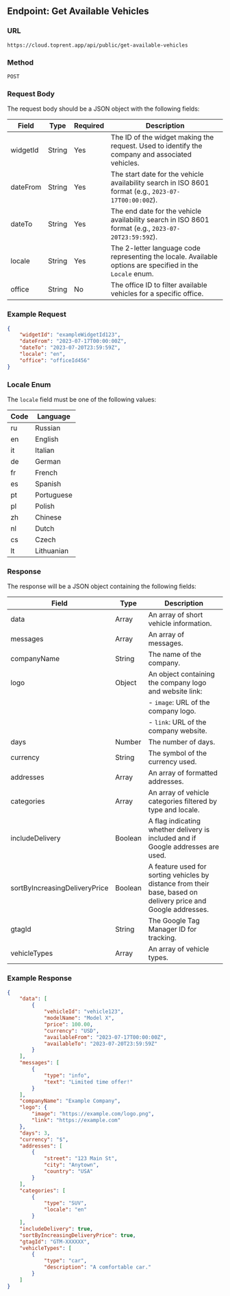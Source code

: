 ## Endpoint: Get Available Vehicles

### URL
`https://cloud.toprent.app/api/public/get-available-vehicles`

### Method
`POST`

### Request Body
The request body should be a JSON object with the following fields:

| Field     | Type   | Required | Description                                                                                        |
|-----------|--------|----------|----------------------------------------------------------------------------------------------------|
| widgetId  | String | Yes      | The ID of the widget making the request. Used to identify the company and associated vehicles.     |
| dateFrom  | String | Yes      | The start date for the vehicle availability search in ISO 8601 format (e.g., `2023-07-17T00:00:00Z`). |
| dateTo    | String | Yes      | The end date for the vehicle availability search in ISO 8601 format (e.g., `2023-07-20T23:59:59Z`).  |
| locale    | String | Yes      | The 2-letter language code representing the locale. Available options are specified in the `Locale` enum. |
| office    | String | No       | The office ID to filter available vehicles for a specific office.                                 |

### Example Request
```json
{
    "widgetId": "exampleWidgetId123",
    "dateFrom": "2023-07-17T00:00:00Z",
    "dateTo": "2023-07-20T23:59:59Z",
    "locale": "en",
    "office": "officeId456"
}
```

### Locale Enum
The `locale` field must be one of the following values:

| Code | Language      |
|------|---------------|
| ru   | Russian       |
| en   | English       |
| it   | Italian       |
| de   | German        |
| fr   | French        |
| es   | Spanish       |
| pt   | Portuguese    |
| pl   | Polish        |
| zh   | Chinese       |
| nl   | Dutch         |
| cs   | Czech         |
| lt   | Lithuanian    |

### Response
The response will be a JSON object containing the following fields:

| Field                        | Type    | Description                                                                                           |
|------------------------------|---------|-------------------------------------------------------------------------------------------------------|
| data                         | Array   | An array of short vehicle information.                                                                |
| messages                     | Array   | An array of messages.                                                                                 |
| companyName                  | String  | The name of the company.                                                                              |
| logo                         | Object  | An object containing the company logo and website link:                                               |
|                              |         | - `image`: URL of the company logo.                                                                   |
|                              |         | - `link`: URL of the company website.                                                                 |
| days                         | Number  | The number of days.                                                                                   |
| currency                     | String  | The symbol of the currency used.                                                                      |
| addresses                    | Array   | An array of formatted addresses.                                                                      |
| categories                   | Array   | An array of vehicle categories filtered by type and locale.                                           |
| includeDelivery              | Boolean | A flag indicating whether delivery is included and if Google addresses are used.                      |
| sortByIncreasingDeliveryPrice| Boolean | A feature used for sorting vehicles by distance from their base, based on delivery price and Google addresses. |
| gtagId                       | String  | The Google Tag Manager ID for tracking.                                                               |
| vehicleTypes                 | Array   | An array of vehicle types.                                                                            |

### Example Response
```json
{
    "data": [
        {
            "vehicleId": "vehicle123",
            "modelName": "Model X",
            "price": 100.00,
            "currency": "USD",
            "availableFrom": "2023-07-17T00:00:00Z",
            "availableTo": "2023-07-20T23:59:59Z"
        }
    ],
    "messages": [
        {
            "type": "info",
            "text": "Limited time offer!"
        }
    ],
    "companyName": "Example Company",
    "logo": {
        "image": "https://example.com/logo.png",
        "link": "https://example.com"
    },
    "days": 3,
    "currency": "$",
    "addresses": [
        {
            "street": "123 Main St",
            "city": "Anytown",
            "country": "USA"
        }
    ],
    "categories": [
        {
            "type": "SUV",
            "locale": "en"
        }
    ],
    "includeDelivery": true,
    "sortByIncreasingDeliveryPrice": true,
    "gtagId": "GTM-XXXXXX",
    "vehicleTypes": [
        {
            "type": "car",
            "description": "A comfortable car."
        }
    ]
}
